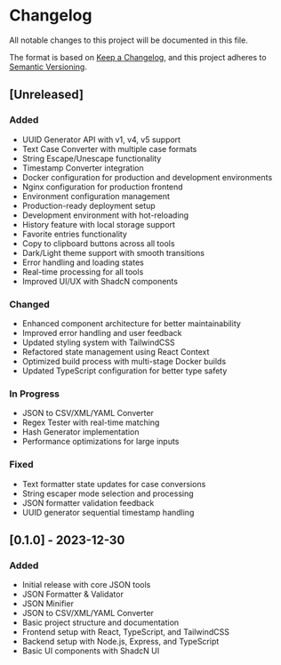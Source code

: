 # Changelog

All notable changes to this project will be documented in this file.

The format is based on [Keep a Changelog](https://keepachangelog.com/en/1.0.0/),
and this project adheres to [Semantic Versioning](https://semver.org/spec/v2.0.0.html).

## [Unreleased]

### Added
- UUID Generator API with v1, v4, v5 support
- Text Case Converter with multiple case formats
- String Escape/Unescape functionality
- Timestamp Converter integration
- Docker configuration for production and development environments
- Nginx configuration for production frontend
- Environment configuration management
- Production-ready deployment setup
- Development environment with hot-reloading
- History feature with local storage support
- Favorite entries functionality
- Copy to clipboard buttons across all tools
- Dark/Light theme support with smooth transitions
- Error handling and loading states
- Real-time processing for all tools
- Improved UI/UX with ShadcN components

### Changed
- Enhanced component architecture for better maintainability
- Improved error handling and user feedback
- Updated styling system with TailwindCSS
- Refactored state management using React Context
- Optimized build process with multi-stage Docker builds
- Updated TypeScript configuration for better type safety

### In Progress
- JSON to CSV/XML/YAML Converter
- Regex Tester with real-time matching
- Hash Generator implementation
- Performance optimizations for large inputs

### Fixed
- Text formatter state updates for case conversions
- String escaper mode selection and processing
- JSON formatter validation feedback
- UUID generator sequential timestamp handling

## [0.1.0] - 2023-12-30

### Added
- Initial release with core JSON tools
- JSON Formatter & Validator
- JSON Minifier
- JSON to CSV/XML/YAML Converter
- Basic project structure and documentation
- Frontend setup with React, TypeScript, and TailwindCSS
- Backend setup with Node.js, Express, and TypeScript
- Basic UI components with ShadcN UI 